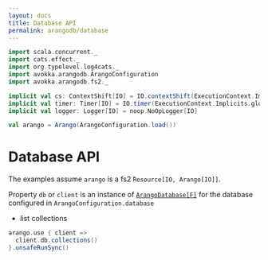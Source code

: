 ```yaml
---
layout: docs
title: Database API
permalink: arangodb/database
---
```


```scala mdoc:invisible
import scala.concurrent._
import cats.effect._
import org.typelevel.log4cats._
import avokka.arangodb.ArangoConfiguration
import avokka.arangodb.fs2._

implicit val cs: ContextShift[IO] = IO.contextShift(ExecutionContext.Implicits.global)
implicit val timer: Timer[IO] = IO.timer(ExecutionContext.Implicits.global)
implicit val logger: Logger[IO] = noop.NoOpLogger[IO]

val arango = Arango(ArangoConfiguration.load())
```

# Database API

The examples assume `arango` is a fs2 ̀`Resource[IO, Arango[IO]]`.

Property `db` or `client` is an instance of [`ArangoDatabase[F]`](/avokka/api/avokka/arangodb/ArangoDatabase.html) for the database configured in `ArangoConfiguration.database`  

* list collections

```scala mdoc:nest:height=15
arango.use { client =>
  client.db.collections()
}.unsafeRunSync()
```
